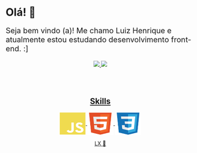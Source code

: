 <h1>Olá! 🐢</h1>
<p style="font-size: 20px">Seja bem vindo (a)! Me chamo Luiz Henrique e atualmente estou estudando desenvolvimento front-end. :]</p>

<div align="center">
  <a href="https://github.com/luizhf42">
  <img height="180em" src="https://github-readme-stats.vercel.app/api?username=luizhf42&show_icons=true&theme=tokyonight&include_all_commits=true&count_private=true"/>
  <img height="180em" src="https://github-readme-stats.vercel.app/api/top-langs/?username=luizhf42&layout=compact&langs_count=7&theme=tokyonight"/>
</div>

##
  
<div style="display: inline_block" align="center"><br>
  <h2 align="center">Skills</h2>
  <img align="center" alt="javacript" height="60" width="70" src="https://raw.githubusercontent.com/devicons/devicon/master/icons/javascript/javascript-plain.svg">
  <img align="center" alt="html" height="60" width="70" src="https://raw.githubusercontent.com/devicons/devicon/master/icons/html5/html5-original.svg">
  <img align="center" alt="CSS" height="60" width="70" src="https://raw.githubusercontent.com/devicons/devicon/master/icons/css3/css3-original.svg">
</div>

<p align="center">LX 🐢</p>
